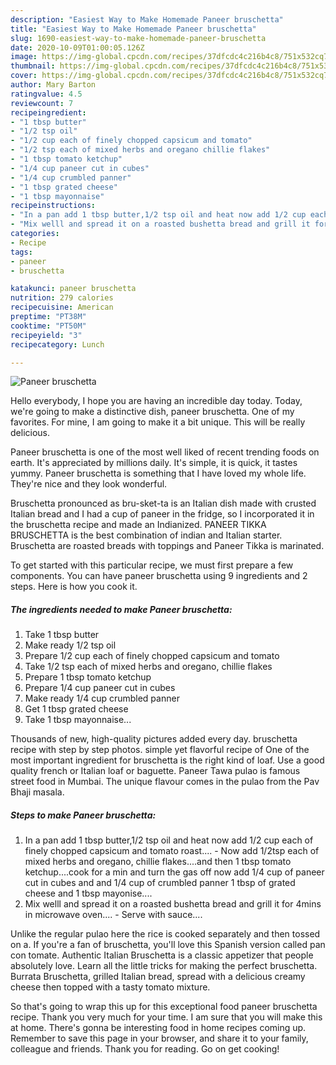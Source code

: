 ```yaml
---
description: "Easiest Way to Make Homemade Paneer bruschetta"
title: "Easiest Way to Make Homemade Paneer bruschetta"
slug: 1690-easiest-way-to-make-homemade-paneer-bruschetta
date: 2020-10-09T01:00:05.126Z
image: https://img-global.cpcdn.com/recipes/37dfcdc4c216b4c8/751x532cq70/paneer-bruschetta-recipe-main-photo.jpg
thumbnail: https://img-global.cpcdn.com/recipes/37dfcdc4c216b4c8/751x532cq70/paneer-bruschetta-recipe-main-photo.jpg
cover: https://img-global.cpcdn.com/recipes/37dfcdc4c216b4c8/751x532cq70/paneer-bruschetta-recipe-main-photo.jpg
author: Mary Barton
ratingvalue: 4.5
reviewcount: 7
recipeingredient:
- "1 tbsp butter"
- "1/2 tsp oil"
- "1/2 cup each of finely chopped capsicum and tomato"
- "1/2 tsp each of mixed herbs and oregano chillie flakes"
- "1 tbsp tomato ketchup"
- "1/4 cup paneer cut in cubes"
- "1/4 cup crumbled panner"
- "1 tbsp grated cheese"
- "1 tbsp mayonnaise"
recipeinstructions:
- "In a pan add 1 tbsp butter,1/2 tsp oil and heat now add 1/2 cup each of finely chopped capsicum and tomato roast.... Now add 1/2tsp each of mixed herbs and oregano, chillie flakes....and then 1 tbsp tomato ketchup....cook for a min and turn the gas off now add 1/4 cup of paneer cut in cubes and and 1/4 cup of crumbled panner 1 tbsp of grated cheese and 1 tbsp mayonise...."
- "Mix welll and spread it on a roasted bushetta bread and grill it for 4mins in microwave oven.... Serve with sauce...."
categories:
- Recipe
tags:
- paneer
- bruschetta

katakunci: paneer bruschetta 
nutrition: 279 calories
recipecuisine: American
preptime: "PT38M"
cooktime: "PT50M"
recipeyield: "3"
recipecategory: Lunch

---
```



![Paneer bruschetta](https://img-global.cpcdn.com/recipes/37dfcdc4c216b4c8/751x532cq70/paneer-bruschetta-recipe-main-photo.jpg)

Hello everybody, I hope you are having an incredible day today. Today, we're going to make a distinctive dish, paneer bruschetta. One of my favorites. For mine, I am going to make it a bit unique. This will be really delicious.

Paneer bruschetta is one of the most well liked of recent trending foods on earth. It's appreciated by millions daily. It's simple, it is quick, it tastes yummy. Paneer bruschetta is something that I have loved my whole life. They're nice and they look wonderful.

Bruschetta pronounced as bru-sket-ta is an Italian dish made with crusted Italian bread and I had a cup of paneer in the fridge, so I incorporated it in the bruschetta recipe and made an Indianized. PANEER TIKKA BRUSCHETTA is the best combination of indian and Italian starter. Bruschetta are roasted breads with toppings and Paneer Tikka is marinated.


To get started with this particular recipe, we must first prepare a few components. You can have paneer bruschetta using 9 ingredients and 2 steps. Here is how you cook it.

<!--inarticleads1-->

##### The ingredients needed to make Paneer bruschetta:

1. Take 1 tbsp butter
1. Make ready 1/2 tsp oil
1. Prepare 1/2 cup each of finely chopped capsicum and tomato
1. Take 1/2 tsp each of mixed herbs and oregano, chillie flakes
1. Prepare 1 tbsp tomato ketchup
1. Prepare 1/4 cup paneer cut in cubes
1. Make ready 1/4 cup crumbled panner
1. Get 1 tbsp grated cheese
1. Take 1 tbsp mayonnaise...


Thousands of new, high-quality pictures added every day. bruschetta recipe with step by step photos. simple yet flavorful recipe of One of the most important ingredient for bruschetta is the right kind of loaf. Use a good quality french or Italian loaf or baguette. Paneer Tawa pulao is famous street food in Mumbai. The unique flavour comes in the pulao from the Pav Bhaji masala. 

<!--inarticleads2-->

##### Steps to make Paneer bruschetta:

1. In a pan add 1 tbsp butter,1/2 tsp oil and heat now add 1/2 cup each of finely chopped capsicum and tomato roast.... - Now add 1/2tsp each of mixed herbs and oregano, chillie flakes....and then 1 tbsp tomato ketchup....cook for a min and turn the gas off now add 1/4 cup of paneer cut in cubes and and 1/4 cup of crumbled panner 1 tbsp of grated cheese and 1 tbsp mayonise....
1. Mix welll and spread it on a roasted bushetta bread and grill it for 4mins in microwave oven.... - Serve with sauce....


Unlike the regular pulao here the rice is cooked separately and then tossed on a. If you&#39;re a fan of bruschetta, you&#39;ll love this Spanish version called pan con tomate. Authentic Italian Bruschetta is a classic appetizer that people absolutely love. Learn all the little tricks for making the perfect bruschetta. Burrata Bruschetta, grilled Italian bread, spread with a delicious creamy cheese then topped with a tasty tomato mixture. 

So that's going to wrap this up for this exceptional food paneer bruschetta recipe. Thank you very much for your time. I am sure that you will make this at home. There's gonna be interesting food in home recipes coming up. Remember to save this page in your browser, and share it to your family, colleague and friends. Thank you for reading. Go on get cooking!
